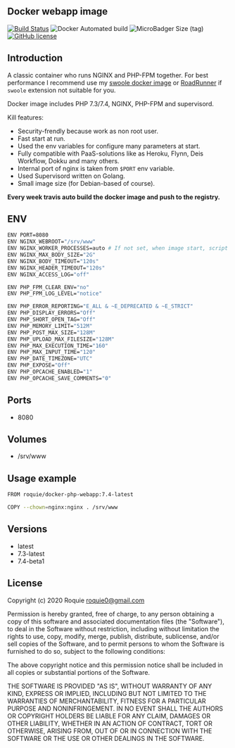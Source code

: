 Docker webapp image
-------------------

[![Build Status](https://travis-ci.org/roquie/docker-php-webapp.svg?branch=master)](https://travis-ci.org/roquie/docker-php-webapp)
![Docker Automated build](https://img.shields.io/docker/automated/roquie/docker-php-webapp.svg)
![MicroBadger Size (tag)](https://img.shields.io/microbadger/image-size/roquie/docker-php-webapp.svg)
[![GitHub license](https://img.shields.io/github/license/roquie/docker-php-webapp.svg)](https://github.com/roquie/docker-php-webapp)

## Introduction

A classic container who runs NGINX and PHP-FPM together. For best performance I recommend
use my [swoole docker image](https://github.com/roquie/docker-swoole-webapp) or [RoadRunner](https://github.com/spiral/roadrunner)
if `swoole` extension not suitable for you.

Docker image includes PHP 7.3/7.4, NGINX, PHP-FPM and supervisord.

Kill features:
* Security-frendly because work as non root user.
* Fast start at run.
* Used the env variables for configure many parameters at start.
* Fully compatible with PaaS-solutions like as Heroku, Flynn, Deis Workflow, Dokku and many others.
* Internal port of nginx is taken from `$PORT` env variable.
* Used Supervisord written on Golang.
* Small image size (for Debian-based of course).

**Every week travis auto build the docker image and push to the registry.**

## ENV

```bash
ENV PORT=8080
ENV NGINX_WEBROOT="/srv/www"
ENV NGINX_WORKER_PROCESSES=auto # If not set, when image start, script automatically check how many of CPUs count contains within machine.
ENV NGINX_MAX_BODY_SIZE="2G"
ENV NGINX_BODY_TIMEOUT="120s"
ENV NGINX_HEADER_TIMEOUT="120s"
ENV NGINX_ACCESS_LOG="off"

ENV PHP_FPM_CLEAR_ENV="no"
ENV PHP_FPM_LOG_LEVEL="notice"

ENV PHP_ERROR_REPORTING="E_ALL & ~E_DEPRECATED & ~E_STRICT"
ENV PHP_DISPLAY_ERRORS="Off"
ENV PHP_SHORT_OPEN_TAG="Off"
ENV PHP_MEMORY_LIMIT="512M"
ENV PHP_POST_MAX_SIZE="128M"
ENV PHP_UPLOAD_MAX_FILESIZE="128M"
ENV PHP_MAX_EXECUTION_TIME="160"
ENV PHP_MAX_INPUT_TIME="120"
ENV PHP_DATE_TIMEZONE="UTC"
ENV PHP_EXPOSE="Off"
ENV PHP_OPCACHE_ENABLED="1"
ENV PHP_OPCACHE_SAVE_COMMENTS="0"
```

## Ports

* 8080

## Volumes

* /srv/www

## Usage example

```bash
FROM roquie/docker-php-webapp:7.4-latest

COPY --chown=nginx:nginx . /srv/www
```

## Versions

* latest
* 7.3-latest
* 7.4-beta1

## License

Copyright (c) 2020 Roquie <roquie0@gmail.com>

Permission is hereby granted, free of charge, to any person obtaining a copy
of this software and associated documentation files (the "Software"), to deal
in the Software without restriction, including without limitation the rights
to use, copy, modify, merge, publish, distribute, sublicense, and/or sell
copies of the Software, and to permit persons to whom the Software is
furnished to do so, subject to the following conditions:

The above copyright notice and this permission notice shall be included in
all copies or substantial portions of the Software.

THE SOFTWARE IS PROVIDED "AS IS", WITHOUT WARRANTY OF ANY KIND, EXPRESS OR
IMPLIED, INCLUDING BUT NOT LIMITED TO THE WARRANTIES OF MERCHANTABILITY,
FITNESS FOR A PARTICULAR PURPOSE AND NONINFRINGEMENT. IN NO EVENT SHALL THE
AUTHORS OR COPYRIGHT HOLDERS BE LIABLE FOR ANY CLAIM, DAMAGES OR OTHER
LIABILITY, WHETHER IN AN ACTION OF CONTRACT, TORT OR OTHERWISE, ARISING FROM,
OUT OF OR IN CONNECTION WITH THE SOFTWARE OR THE USE OR OTHER DEALINGS IN
THE SOFTWARE.

